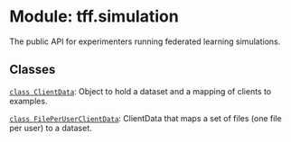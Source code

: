 <div itemscope itemtype="http://developers.google.com/ReferenceObject">
<meta itemprop="name" content="tff.simulation" />
<meta itemprop="path" content="Stable" />
</div>

# Module: tff.simulation

The public API for experimenters running federated learning simulations.

## Classes

[`class ClientData`](../tff/simulation/ClientData.md): Object to hold a dataset and a mapping of clients to examples.

[`class FilePerUserClientData`](../tff/simulation/FilePerUserClientData.md): ClientData that maps a set of files (one file per user) to a dataset.

